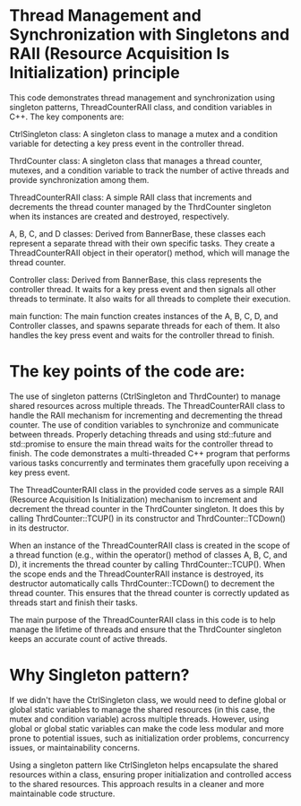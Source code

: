 # Thread Management and Synchronization with Singletons and RAII (Resource Acquisition Is Initialization) principle


This code demonstrates thread management and synchronization using singleton patterns, ThreadCounterRAII class, and condition variables in C++. The key components are:

CtrlSingleton class: A singleton class to manage a mutex and a condition variable for detecting a key press event in the controller thread.

ThrdCounter class: A singleton class that manages a thread counter, mutexes, and a condition variable to track the number of active threads and provide synchronization among them.

ThreadCounterRAII class: A simple RAII class that increments and decrements the thread counter managed by the ThrdCounter singleton when its instances are created and destroyed, respectively.

A, B, C, and D classes: Derived from BannerBase, these classes each represent a separate thread with their own specific tasks. They create a ThreadCounterRAII object in their operator() method, which will manage the thread counter.

Controller class: Derived from BannerBase, this class represents the controller thread. It waits for a key press event and then signals all other threads to terminate. It also waits for all threads to complete their execution.

main function: The main function creates instances of the A, B, C, D, and Controller classes, and spawns separate threads for each of them. It also handles the key press event and waits for the controller thread to finish.

# The key points of the code are:

The use of singleton patterns (CtrlSingleton and ThrdCounter) to manage shared resources across multiple threads.
The ThreadCounterRAII class to handle the RAII mechanism for incrementing and decrementing the thread counter.
The use of condition variables to synchronize and communicate between threads.
Properly detaching threads and using std::future and std::promise to ensure the main thread waits for the controller thread to finish.
The code demonstrates a multi-threaded C++ program that performs various tasks concurrently and terminates them gracefully upon receiving a key press event.

The ThreadCounterRAII class in the provided code serves as a simple RAII (Resource Acquisition Is Initialization) mechanism 
to increment and decrement the thread counter in the ThrdCounter singleton. 
It does this by calling ThrdCounter::TCUP() in its constructor and ThrdCounter::TCDown() in its destructor.

When an instance of the ThreadCounterRAII class is created in the scope of a thread function 
(e.g., within the operator() method of classes A, B, C, and D), 
it increments the thread counter by calling ThrdCounter::TCUP(). 
When the scope ends and the ThreadCounterRAII instance is destroyed, its destructor automatically calls ThrdCounter::TCDown() to decrement the thread counter.
This ensures that the thread counter is correctly updated as threads start and finish their tasks.

The main purpose of the ThreadCounterRAII class in this code is to help manage the lifetime of threads and ensure that
the ThrdCounter singleton keeps an accurate count of active threads.

# Why Singleton pattern?
If we didn't have the CtrlSingleton class, we would need to define global or global static variables to manage the shared resources (in this case, the mutex and condition variable) across multiple threads. However, using global or global static variables can make the code less modular and more prone to potential issues, such as initialization order problems, concurrency issues, or maintainability concerns.

Using a singleton pattern like CtrlSingleton helps encapsulate the shared resources within a class, ensuring proper initialization and controlled access to the shared resources. This approach results in a cleaner and more maintainable code structure.
